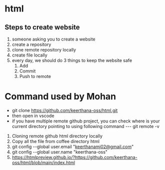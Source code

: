 # html

## Steps to create website

1. someone asking you to create a website
1. create a repository
1. clone remote repository locally
1. create file locally
1. every day, we should do 3 things to keep the website safe
   1. Add
   1. Commit
   1. Push to remote

# Command used by Mohan

- git clone https://github.com/keerthana-oss/html.git
- then open in vscode
- if you have multiple remote github project, you can check where is your current directory pointing to using following command
  --- git remote -v

1. Cloning remote github html directory locally
2. Copy all the file from coffee directory html
3. git config --global user.email "keerthanamj02@gmail.com"
4. git config --global user.name "keerthana-oss"
5. https://htmlpreview.github.io/?https://github.com/keerthana-oss/html/blob/main/index.html
